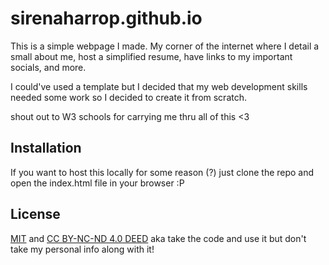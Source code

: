 # sirenaharrop.github.io

This is a simple webpage I made. My corner of the internet where I detail a small about me, host a simplified resume, have links to my important socials, and more. 

I could've used a template but I decided that my web development skills needed some work so I decided to create it from scratch.

shout out to W3 schools for carrying me thru all of this <3

## Installation

If you want to host this locally for some reason (?) just clone the repo and open the index.html file in your browser :P

## License

[MIT](https://choosealicense.com/licenses/mit/) and [CC BY-NC-ND 4.0 DEED](https://creativecommons.org/licenses/by-nc-nd/4.0/) aka take the code and use it but don't take my personal info along with it!
